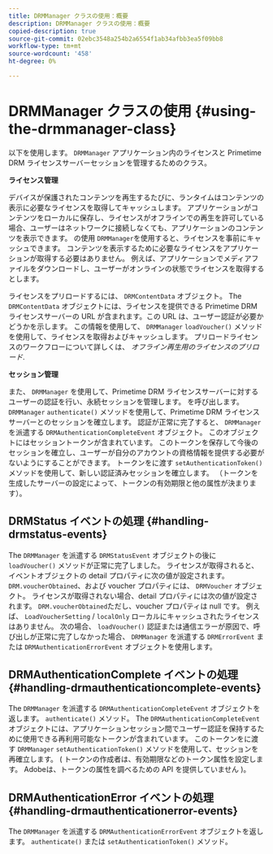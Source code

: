 ```yaml
---
title: DRMManager クラスの使用：概要
description: DRMManager クラスの使用：概要
copied-description: true
source-git-commit: 02ebc3548a254b2a6554f1ab34afbb3ea5f09bb8
workflow-type: tm+mt
source-wordcount: '458'
ht-degree: 0%

---
```


# DRMManager クラスの使用 {#using-the-drmmanager-class}

以下を使用します。 `DRMManager` アプリケーション内のライセンスと Primetime DRM ライセンスサーバーセッションを管理するためのクラス。

**ライセンス管理**

デバイスが保護されたコンテンツを再生するたびに、ランタイムはコンテンツの表示に必要なライセンスを取得してキャッシュします。 アプリケーションがコンテンツをローカルに保存し、ライセンスがオフラインでの再生を許可している場合、ユーザーはネットワークに接続しなくても、アプリケーションのコンテンツを表示できます。 の使用 `DRMManager`を使用すると、ライセンスを事前にキャッシュできます。 コンテンツを表示するために必要なライセンスをアプリケーションが取得する必要はありません。 例えば、アプリケーションでメディアファイルをダウンロードし、ユーザーがオンラインの状態でライセンスを取得するとします。

ライセンスをプリロードするには、 `DRMContentData` オブジェクト。 The `DRMContentData` オブジェクトには、ライセンスを提供できる Primetime DRM ライセンスサーバーの URL が含まれます。この URL は、ユーザー認証が必要かどうかを示します。 この情報を使用して、 `DRMManager` `loadVoucher()` メソッドを使用して、ライセンスを取得およびキャッシュします。 プリロードライセンスのワークフローについて詳しくは、 *オフライン再生用のライセンスのプリロード*.

**セッション管理**

また、 `DRMManager` を使用して、Primetime DRM ライセンスサーバーに対するユーザーの認証を行い、永続セッションを管理します。 を呼び出します。 `DRMManager` `authenticate()` メソッドを使用して、Primetime DRM ライセンスサーバーとのセッションを確立します。 認証が正常に完了すると、 `DRMManager` を派遣する `DRMAuthenticationCompleteEvent` オブジェクト。 このオブジェクトにはセッショントークンが含まれています。 このトークンを保存して今後のセッションを確立し、ユーザーが自分のアカウントの資格情報を提供する必要がないようにすることができます。 トークンをに渡す `setAuthenticationToken()` メソッドを使用して、新しい認証済みセッションを確立します。 （トークンを生成したサーバーの設定によって、トークンの有効期限と他の属性が決まります）。

## DRMStatus イベントの処理 {#handling-drmstatus-events}

The `DRMManager` を派遣する `DRMStatusEvent` オブジェクトの後に `loadVoucher()` メソッドが正常に完了しました。 ライセンスが取得されると、イベントオブジェクトの detail プロパティに次の値が設定されます。 `DRM.voucherObtained`、および voucher プロパティには、 `DRMVoucher` オブジェクト。 ライセンスが取得されない場合、detail プロパティには次の値が設定されます。 `DRM.voucherObtained`ただし、voucher プロパティは null です。 例えば、 `LoadVoucherSetting` / `localOnly` ローカルにキャッシュされたライセンスはありません。 次の場合、 `loadVoucher()` 認証または通信エラーが原因で、呼び出しが正常に完了しなかった場合、 `DRMManager` を派遣する `DRMErrorEvent` または `DRMAuthenticationErrorEvent` オブジェクトを使用します。

## DRMAuthenticationComplete イベントの処理{#handling-drmauthenticationcomplete-events}

The `DRMManager` を派遣する `DRMAuthenticationCompleteEvent` オブジェクトを返します。 `authenticate()` メソッド。 The `DRMAuthenticationCompleteEvent` オブジェクトには、アプリケーションセッション間でユーザー認証を保持するために使用できる再利用可能なトークンが含まれています。 このトークンをに渡す `DRMManager` `setAuthenticationToken()` メソッドを使用して、セッションを再確立します。 ( トークンの作成者は、有効期限などのトークン属性を設定します。 Adobeは、トークンの属性を調べるための API を提供していません )。

## DRMAuthenticationError イベントの処理{#handling-drmauthenticationerror-events}

The `DRMManager` を派遣する `DRMAuthenticationErrorEvent` オブジェクトを返します。 `authenticate()` または `setAuthenticationToken()` メソッド。
